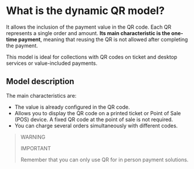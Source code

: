# What is the dynamic QR model?

It allows the inclusion of the payment value in the QR code. Each QR represents a single order and amount. **Its main characteristic is the one-time payment**, meaning that reusing the QR is not allowed after completing the payment.

This model is ideal for collections with QR codes on ticket and desktop services or value-included payments.

## Model description

The main characteristics are:

- The value is already configured in the QR code.
- Allows you to display the QR code on a printed ticket or Point of Sale (POS) device. A fixed QR code at the point of sale is not required.
- You can charge several orders simultaneously with different codes.

> WARNING
>
> IMPORTANT
>
> Remember that you can only use QR for in person payment solutions.